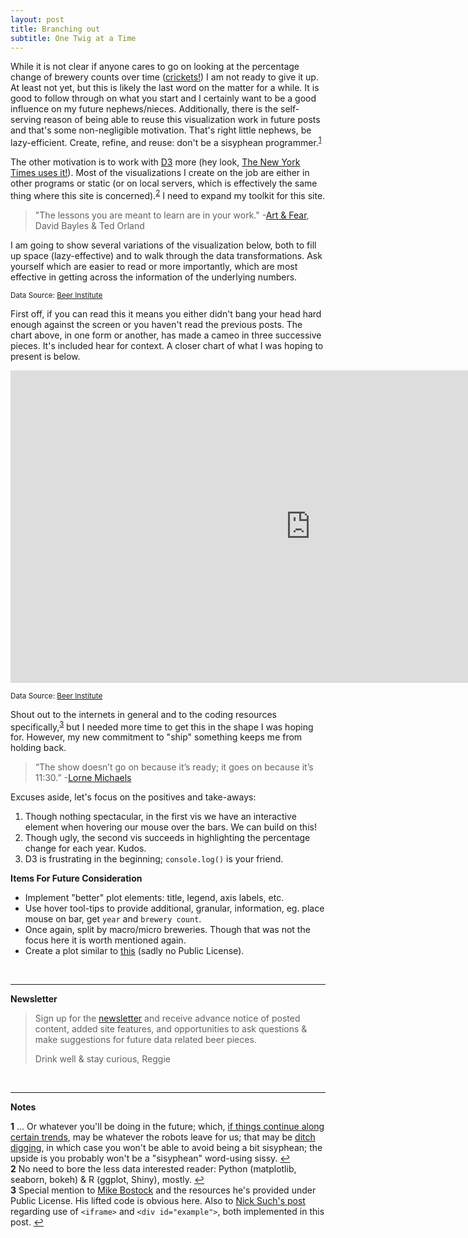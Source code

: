 ```yaml
---
layout: post
title: Branching out
subtitle: One Twig at a Time
---
```


While it is not clear if anyone cares to go on looking at the percentage change of brewery counts over time (<a href="https://www.youtube.com/watch?v=8T2l15bKMZk" target="_blank">crickets!</a>) I am not ready to give it up. At least not yet, but this is likely the last word on the matter for a while. It is good to follow through on what you start and I certainly want to be a good influence on my future nephews/nieces. Additionally, there is the self-serving reason of being able to reuse this visualization work in future posts and that's some non-negligible motivation. That's right little nephews, be lazy-efficient. Create, refine, and reuse: don't be a sisyphean programmer.<sup id="a1">[1](#f1)</sup>

The other motivation is to work with <a href="https://d3js.org/" target="_blank">D3</a> more (hey look, <a href="http://www.nytimes.com/interactive/2014/12/27/upshot/mapping-the-paths-to-the-nfl-playoffs.html?_r=0" target="_blank">The New York Times uses it!</a>). Most of the visualizations I create on the job are either in other programs or static (or on local servers, which is effectively the same thing where this site is concerned).<sup id="a2">[2](#f2)</sup> I need to expand my toolkit for this site.

> "The lessons you are meant to learn are in your work." -<a href="http://browse.nypl.org/iii/encore/search/C__Sart%20and%20fear__Orightresult__U?lang=eng" target="_blank">Art & Fear</a>, David Bayles & Ted Orland

I am going to show several variations of the visualization below, both to fill up space (lazy-effective) and to walk through the data transformations. Ask yourself which are easier to read or more importantly, which are most effective in getting across the information of the underlying numbers. 

<style>

.bar {
  fill: steelblue;
}

.bar:hover {
  fill: brown;
}

.axis {
  font: 8px sans-serif;
}

.axis path,
.axis line {
  fill: none;
  stroke: #000;
  shape-rendering: crispEdges;
}

.x.axis path {
  display: none;
}

.line {
  fill: none;
  stroke: orange;
  stroke-width: 2.5px;
}

</style>
<script src="//d3js.org/d3.v3.min.js"></script>
<script>

var margin = {top: 20, right: 20, bottom: 30, left: 40},
    width = 864 - margin.left - margin.right,
    height = 450 - margin.top - margin.bottom;

var x = d3.scale.ordinal()
    .rangeRoundBands([0, width], .1);

var y = d3.scale.linear()
    .range([height, 0]);

var xAxis = d3.svg.axis()
    .scale(x)
    .orient("bottom");

var yAxis = d3.svg.axis()
    .scale(y)
    .orient("left")
    .ticks(10);

var line_5yr = d3.svg.line()
    .x(function(d) { return x(d.year) + x.rangeBand()/2; })
    .y(function(d) { return y(+d.total); })
    .interpolate("basis");

d3.csv("/datasets/usb/brwComp.csv", type, function(error, data) {
  if (error) throw error;

  x.domain(data.map(function(d) { return +d.year; }));
  y.domain([0, d3.max(data, function(d) { return +d.total; })]);

  console.log(data.total);
  
  var svg = d3.select("div#samesame").append("svg")
    .attr("width", width + margin.left + margin.right)
    .attr("height", height + margin.top + margin.bottom)
  .append("g")
    .attr("transform", "translate(" + margin.left + "," + margin.top + ")");

  svg.append("g")
      .attr("class", "x axis")
      .attr("transform", "translate(0," + height + ")")
      .call(xAxis)
    .selectAll("text")
      .attr("y", 0)
      .attr("x", 9)
      .attr("dy", ".35em")
      .attr("transform", "rotate(90)")
      .style("text-anchor", "start");

  svg.append("g")
      .attr("class", "y axis")
      .call(yAxis)
    .append("text")
      .attr("transform", "rotate(0)")
      .attr("x", width/2)
      .attr("y", 6)
      .attr("dy", ".71em")
      .style("text-anchor", "end")
      .text("US Brewery Count");

  svg.selectAll(".bar")
      .data(data)
    .enter().append("rect")
      .attr("class", "bar")
      .attr("x", function(d) { return x(d.year); })
      .attr("width", x.rangeBand())
      .attr("y", function(d) { return y(d.total); })
      .attr("height", function(d) { return height - y(d.total); });

  svg.append("path")
      .datum(data)
      .attr("class", "line")
      .attr("d", line_5yr);
});

function type(d) {
  d.total = +d.total;
  return d;
}

</script>
<div id="samesame"></div>

<sub>Data Source: <a href="http://www.beerinstitute.org/" target="_blank">Beer Institute</a></sub>

First off, if you can read this it means you either didn't bang your head hard enough against the screen or you haven't read the previous posts. The chart above, in one form or another, has made a cameo in three successive pieces. It's included hear for context. A closer chart of what I was hoping to present is below.

<iframe src="http://endlesspint.com/gallery/usb_d3_posneg.html" width="960" height="500" marginwidth="0" marginheight="0" scrolling="no" frameBorder="0"></iframe>

<sub>Data Source: <a href="http://www.beerinstitute.org/" target="_blank">Beer Institute</a></sub>

Shout out to the internets in general and to the coding resources specifically,<sup id="a3">[3](#f1)</sup> but I needed more time to get this in the shape I was hoping for. However, my new commitment to "ship" something keeps me from holding back.

> “The show doesn’t go on because it’s ready; it goes on because it’s 11:30.” -<a href="http://www.goodreads.com/quotes/370068-the-show-doesn-t-go-on-because-it-s-ready-it-goes" target="_blank">Lorne Michaels</a>


Excuses aside, let's focus on the positives and take-aways:

1. Though nothing spectacular, in the first vis we have an interactive element when hovering our mouse over the bars. We can build on this!
2. Though ugly, the second vis succeeds in highlighting the percentage change for each year. Kudos.
3. D3 is frustrating in the beginning; `console.log()` is your friend.

**Items For Future Consideration**

- Implement "better" plot elements: title, legend, axis labels, etc.
- Use hover tool-tips to provide additional, granular, information, eg. place mouse on bar, get `year` and `brewery count`.
- Once again, split by macro/micro breweries. Though that was not the focus here it is worth mentioned again. 
- Create a plot similar to <a href="http://bl.ocks.org/slnader/9452976" target="_blank">this</a> (sadly no Public License).

<br>

---

**Newsletter**

> Sign up for the <a href="http://bit.ly/ep8nlw" target="_blank">newsletter</a> and receive advance notice of posted content, added site features, and opportunities to ask questions & make suggestions for future data related beer pieces.
>
> Drink well & stay curious, Reggie

<br>

---

**Notes**

<b id="f1">1</b> ... Or whatever you'll be doing in the future; which, <a href="https://www.youtube.com/watch?v=7Pq-S557XQU" target="_blank">if things continue along certain trends</a>, may be whatever the robots leave for us; that may be <a href="https://en.wikiquote.org/wiki/Talk:John_Maynard_Keynes#.22The_government_should_pay_people_to_dig_holes_in_the_ground_and_then_fill_them_up..22" target="_blank">ditch digging</a>, in which case you won't be able to avoid being a bit sisyphean; the upside is you probably won't be a "sisyphean" word-using sissy. [↩](#a1) <br>
<b id="f2">2</b> No need to bore the less data interested reader: Python (matplotlib, seaborn, bokeh) & R (ggplot, Shiny), mostly. [↩](#a2) <br>
<b id="f3">3</b> Special mention to <a href="http://bl.ocks.org/mbostock" target="_blank">Mike Bostock</a> and the resources he's provided under Public License. His lifted code is obvious here. Also to <a href="http://www.nicksuch.com/2014/03/26/d3-sample/" target="_blank">Nick Such's post</a> regarding use of `<iframe>` and `<div id="example">`, both implemented in this post. [↩](#a3) <br>
